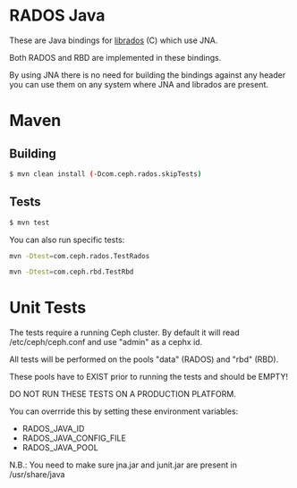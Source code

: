 # RADOS Java
These are Java bindings for [librados](http://www.ceph.com/docs/master/rados/api/librados/) (C) which use JNA.

Both RADOS and RBD are implemented in these bindings.

By using JNA there is no need for building the bindings against any header
you can use them on any system where JNA and librados are present.

# Maven
## Building

```bash
$ mvn clean install (-Dcom.ceph.rados.skipTests)
```

## Tests

```bash
$ mvn test
```

You can also run specific tests:

```bash
mvn -Dtest=com.ceph.rados.TestRados
```

```bash
mvn -Dtest=com.ceph.rbd.TestRbd
```

# Unit Tests
The tests require a running Ceph cluster. By default it will read /etc/ceph/ceph.conf
and use "admin" as a cephx id.

All tests will be performed on the pools "data" (RADOS) and "rbd" (RBD).

These pools have to EXIST prior to running the tests and should be EMPTY!

DO NOT RUN THESE TESTS ON A PRODUCTION PLATFORM.

You can overrride this by setting these environment variables:
* RADOS_JAVA_ID
* RADOS_JAVA_CONFIG_FILE
* RADOS_JAVA_POOL

N.B.: You need to make sure jna.jar and junit.jar are present in /usr/share/java
